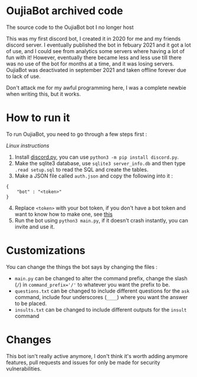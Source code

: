 # OujiaBot archived code
The source code to the OujiaBot bot I no longer host

This was my first discord bot, I created it in 2020 for me and my friends discord server.
I eventually published the bot in febuary 2021 and it got a lot of use, and I could see from analytics some servers where having a lot of fun with it!
However, eventually there became less and less use till there was no use of the bot for months at a time, and it was losing servers.
OujiaBot was deactivated in september 2021 and taken offline forever due to lack of use.

Don't attack me for my awful programming here, I was a complete newbie when writing this, but it works.

# How to run it
To run OujiaBot, you need to go through a few steps first :

*Linux instructions*

1. Install [discord.py](https://github.com/Rapptz/discord.py/), you can use `python3 -m pip install discord.py`.
2. Make the sqlite3 database, use `sqlite3 server_info.db` and then type `.read setup.sql` to read the SQL and create the tables.
3. Make a JSON file called `auth.json` and copy the following into it :
```
{
    "bot" : "<token>"
}
```
4. Replace `<token>` with your bot token, if you don't have a bot token and want to know how to make one, see [this](https://discordpy.readthedocs.io/en/stable/discord.html)
5. Run the bot using `python3 main.py`, if it doesn't crash instantly, you can invite and use it.

# Customizations
You can change the things the bot says by changing the files :
+ `main.py` can be changed to alter the command prefix, change the slash (`/`) in `command_prefix='/'` to whatever you want the prefix to be.
+ `questions.txt` can be changed to include different questions for the `ask` command, include four underscores (`____`) where you want the answer to be placed.
+ `insults.txt` can be changed to include different outputs for the `insult` command

# Changes
This bot isn't really active anymore, I don't think it's worth adding anymore features, pull requests and issues for only be made for security vulnerabilities.